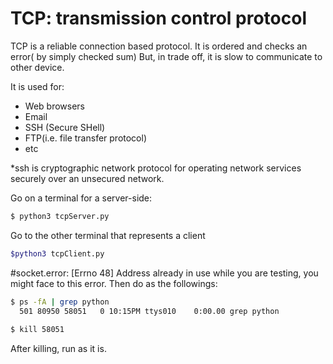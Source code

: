 # TCP: transmission control protocol

TCP is a reliable connection based protocol. 
It is ordered and checks an error( by simply checked sum)
But, in trade off, it is slow to communicate to other device.

It is used for: 

  - Web browsers 
  - Email 
  - SSH (Secure SHell)
  - FTP(i.e. file transfer protocol) 
  - etc 

*ssh is cryptographic network protocol for operating network services securely over an unsecured network. 



Go on a terminal for a server-side:
```sh
$ python3 tcpServer.py
```
Go to the other terminal that represents a client 
```sh
$python3 tcpClient.py
```

#socket.error: [Errno 48] Address already in use
while you are testing, you might face to this error. Then do as the followings: 
```sh
$ ps -fA | grep python
  501 80950 58051   0 10:15PM ttys010    0:00.00 grep python
  
$ kill 58051  
```
After killing, run as it is. 





